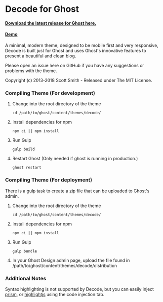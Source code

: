 # Decode for Ghost
#### [Download the latest release for Ghost here.](https://github.com/ScottSmith95/Decode-for-Ghost/releases/download/0.9.2/decode.zip)

#### [Demo](https://decode-ghost-demo.scotthsmith.com)

A minimal, modern theme, designed to be mobile first and very responsive, Decode is built just for Ghost and uses Ghost's innovative features to present a beautiful and clean blog.

Please open an issue here on GitHub if you have any suggestions or problems with the theme.

Copyright (c) 2013-2018 Scott Smith - Released under The MIT License.

### Compiling Theme (For development)

1. Change into the root directory of the theme

    `cd /path/to/ghost/content/themes/decode/`

2. Install dependencies for npm

    `npm ci || npm install`

3. Run Gulp

    `gulp build`

4. Restart Ghost
    (Only needed if ghost is running in production.)
    
    `ghost restart`

### Compiling Theme (For deployment)
There is a gulp task to create a zip file that can be uploaded to Ghost's admin.

1. Change into the root directory of the theme

    `cd /path/to/ghost/content/themes/decode/`

2. Install dependencies for npm

    `npm ci || npm install`

3. Run Gulp

    `gulp bundle`

4. In your Ghost Design admin page, upload the file found in /path/to/ghost/content/themes/decode/distribution


### Additional Notes

Syntax highlighting is not supported by Decode, but you can easily inject [prism](http://prismjs.com/), or [highlightjs](https://highlightjs.org/) using the code injection tab.
